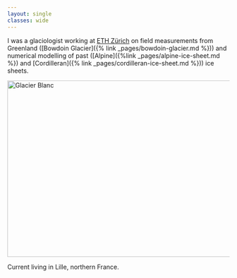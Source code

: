 ```yaml
---
layout: single
classes: wide
---
```


I was a glaciologist working at [ETH Zürich](http://www.ethz.ch) on field
measurements from Greenland
([Bowdoin Glacier]({% link _pages/bowdoin-glacier.md %})) and numerical
modelling of past ([Alpine]({%link _pages/alpine-ice-sheet.md %}) and
[Cordilleran]({% link _pages/cordilleran-ice-sheet.md %})) ice sheets.

<a data-flickr-embed="true" href="https://www.flickr.com/photos/pyjeo/49299032507/" title="Glacier Blanc">
    <img src="https://live.staticflickr.com/65535/49299032507_0a1c639f5c_c.jpg" width="800" height="400" alt="Glacier Blanc">
</a><script async src="//embedr.flickr.com/assets/client-code.js" charset="utf-8"></script>

Current living in Lille, northern France.
